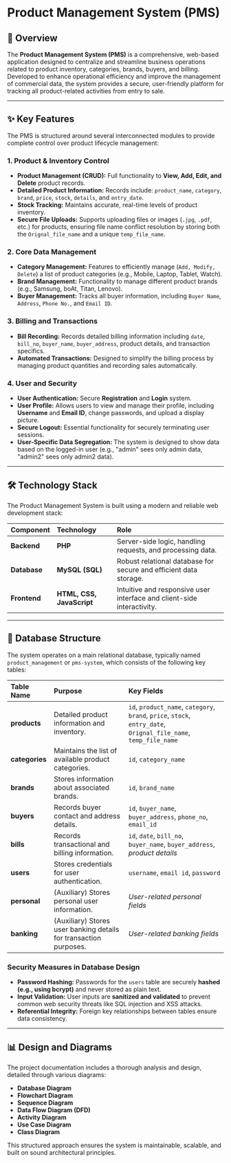 # Product Management System (PMS)

## 🎯 Overview

The **Product Management System (PMS)** is a comprehensive, web-based application designed to centralize and streamline business operations related to product inventory, categories, brands, buyers, and billing. Developed to enhance operational efficiency and improve the management of commercial data, the system provides a secure, user-friendly platform for tracking all product-related activities from entry to sale.

---

## ✨ Key Features

The PMS is structured around several interconnected modules to provide complete control over product lifecycle management:

### 1. Product & Inventory Control
* **Product Management (CRUD):** Full functionality to **View, Add, Edit, and Delete** product records.
* **Detailed Product Information:** Records include: `product_name`, `category`, `brand`, `price`, `stock`, `details`, and `entry_date`.
* **Stock Tracking:** Maintains accurate, real-time levels of product inventory.
* **Secure File Uploads:** Supports uploading files or images (`.jpg`, `.pdf`, etc.) for products, ensuring file name conflict resolution by storing both the `Orignal_file_name` and a unique `temp_file_name`.

### 2. Core Data Management
* **Category Management:** Features to efficiently manage (`Add, Modify, Delete`) a list of product categories (e.g., Mobile, Laptop, Tablet, Watch).
* **Brand Management:** Functionality to manage different product brands (e.g., Samsung, boAt, Titan, Lenovo).
* **Buyer Management:** Tracks all buyer information, including `Buyer Name`, `Address`, `Phone No.`, and `Email ID`.

### 3. Billing and Transactions
* **Bill Recording:** Records detailed billing information including `date`, `bill_no`, `buyer_name`, `buyer_address`, product details, and transaction specifics.
* **Automated Transactions:** Designed to simplify the billing process by managing product quantities and recording sales automatically.

### 4. User and Security
* **User Authentication:** Secure **Registration** and **Login** system.
* **User Profile:** Allows users to view and manage their profile, including **Username** and **Email ID**, change passwords, and upload a display picture.
* **Secure Logout:** Essential functionality for securely terminating user sessions.
* **User-Specific Data Segregation:** The system is designed to show data based on the logged-in user (e.g., "admin" sees only admin data, "admin2" sees only admin2 data).

---

## 🛠 Technology Stack

The Product Management System is built using a modern and reliable web development stack:

| Component | Technology | Role |
| :--- | :--- | :--- |
| **Backend** | **PHP** | Server-side logic, handling requests, and processing data. |
| **Database** | **MySQL (SQL)** | Robust relational database for secure and efficient data storage. |
| **Frontend** | **HTML, CSS, JavaScript** | Intuitive and responsive user interface and client-side interactivity. |

---

## 📂 Database Structure

The system operates on a main relational database, typically named `product_management` or `pms-system`, which consists of the following key tables:

| Table Name | Purpose | Key Fields |
| :--- | :--- | :--- |
| **products** | Detailed product information and inventory. | `id`, `product_name`, `category`, `brand`, `price`, `stock`, `entry_date`, `Orignal_file_name`, `temp_file_name` |
| **categories** | Maintains the list of available product categories. | `id`, `category_name` |
| **brands** | Stores information about associated brands. | `id`, `brand_name` |
| **buyers** | Records buyer contact and address details. | `id`, `buyer_name`, `buyer_address`, `phone_no`, `email_id` |
| **bills** | Records transactional and billing information. | `id`, `date`, `bill_no`, `buyer_name`, `buyer_address`, *product details* |
| **users** | Stores credentials for user authentication. | `username`, `email id`, `password` |
| **personal** | (Auxiliary) Stores personal user information. | *User-related personal fields* |
| **banking** | (Auxiliary) Stores user banking details for transaction purposes. | *User-related banking fields* |

### Security Measures in Database Design
* **Password Hashing:** Passwords for the `users` table are securely **hashed (e.g., using bcrypt)** and never stored as plain text.
* **Input Validation:** User inputs are **sanitized and validated** to prevent common web security threats like SQL injection and XSS attacks.
* **Referential Integrity:** Foreign key relationships between tables ensure data consistency.

---

## 📊 Design and Diagrams

The project documentation includes a thorough analysis and design, detailed through various diagrams:

* **Database Diagram**
* **Flowchart Diagram**
* **Sequence Diagram**
* **Data Flow Diagram (DFD)**
* **Activity Diagram**
* **Use Case Diagram**
* **Class Diagram**

This structured approach ensures the system is maintainable, scalable, and built on sound architectural principles.
